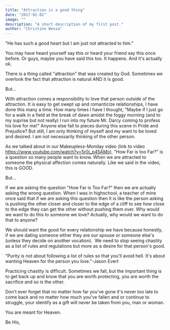 ```yaml
---
title: "Attraction is a good thing"
date: "2017-02-02"
image: ""
description: "A short description of my first post."
author: "Christine Wessa"
---
```


"He has such a good heart but I am just not attracted to him."

You may have heard yourself say this or heard your friend say this once before. Or guys, maybe you have said this too. It happens. And it's actually ok.

There is a thing called "attraction" that was created by God. Sometimes we overlook the fact that attraction is natural AND it is good.

But...

With attraction comes a responsibility to love that person outside of the attraction. It is easy to get swept up and romanticize relationships, I have done this many a time. How many times I have I thought, "Maybe if I just go for a walk in a field at the break of dawn amidst the foggy morning (and to my suprise but not really) I run into my future Mr. Darcy coming to profess his love for me!" Anyone else fall to pieces during this scene in Pride and Prejudice? But still, I am only thinking of myself and my want to be loved and desired. I am not necessarily thinking of the other person.

As we talked about in our Makeupless-Monday video (link to video https://www.youtube.com/watch?v=5r0i_p45AMo), "How Far is too Far?" is a question so many people want to know. When we are attracted to someone the physical affection comes naturally. Like we said in the video, this is GOOD.

But...

If we are asking the question "How Far is Too Far?" then we are actually asking the wrong question. When I was in highschool, a teacher of mine once said that if we are asking this question then it is like the person asking is pushing the other closer and closer to the edge of a cliff to see how close to the edge they can get the other without pushing them over. Why would we want to do this to someone we love? Actually, why would we want to do that to anyone?

We should want the good for every relationship we have because honestly, if we are dating someone either they are our spouse or someone else's (unless they decide on another vocation).  We need to stop seeing chastity as a list of rules and regulations but more as a desire for that person's good.

"Purity is not about following a list of rules so that you'll avoid hell. It's about wanting Heaven for the person you love."-Jason Evert

Practicing chastity is difficult. Sometimes we fall, but the important thing is to get back up and know that you are worth protecting, you are worth the sacrifice and so is the other.

Don't ever forget that no matter how far you've gone it's never too late to come back and no matter how much you've fallen and or continue to struggle, your identify as a gift will never be taken from you, man or woman.

You are meant for Heaven.

Be His,
